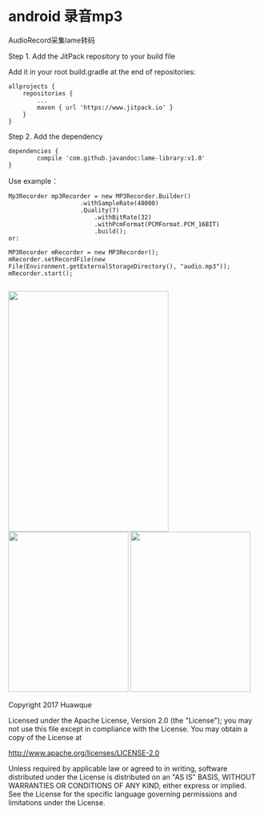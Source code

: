 <h1>android 录音mp3</h1>

<p>AudioRecord采集lame转码</p>

Step 1. Add the JitPack repository to your build file

Add it in your root build.gradle at the end of repositories:

	allprojects {
		repositories {
			...
			maven { url 'https://www.jitpack.io' }
		}
	}
Step 2. Add the dependency

	dependencies {
	        compile 'com.github.javandoc:lame-library:v1.0'
	}





Use example：
```
Mp3Recorder mp3Recorder = new MP3Recorder.Builder()
              		.withSampleRate(48000)
              		.Quality(7)
                        .withBitRate(32)
                        .withPcmFormat(PCMFormat.PCM_16BIT)
                        .build();
or:
 
MP3Recorder mRecorder = new MP3Recorder();
mRecorder.setRecordFile(new File(Environment.getExternalStorageDirectory(), "audio.mp3"));
mRecorder.start();
                        
```
<img width="320" height="480" src="https://github.com/javandoc/AndroidMp3Record_Lame/blob/master/resource/sample-MainActivity-11092017201224.png"/>

<img width="240" height="320" src="https://github.com/javandoc/AndroidMp3Record_Lame/blob/master/resource/sample-MainActivity-11092017201231.png"/>

<img width="240" height="320" src="https://github.com/javandoc/AndroidMp3Record_Lame/blob/master/resource/test.gif"/>






Copyright 2017 Huawque

   Licensed under the Apache License, Version 2.0 (the "License");
   you may not use this file except in compliance with the License.
   You may obtain a copy of the License at

   http://www.apache.org/licenses/LICENSE-2.0

   Unless required by applicable law or agreed to in writing, software
   distributed under the License is distributed on an "AS IS" BASIS,
   WITHOUT WARRANTIES OR CONDITIONS OF ANY KIND, either express or implied.
   See the License for the specific language governing permissions and
   limitations under the License.
